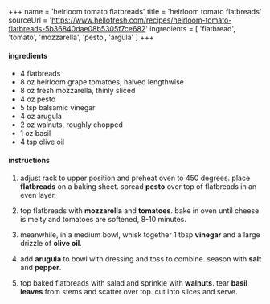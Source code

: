 +++
name = 'heirloom tomato flatbreads'
title = 'heirloom tomato flatbreads'
sourceUrl = 'https://www.hellofresh.com/recipes/heirloom-tomato-flatbreads-5b36840dae08b5305f7ce682'
ingredients = [
  'flatbread',
  'tomato',
  'mozzarella',
  'pesto',
  'argula'
]
+++

#### ingredients

- 4 flatbreads
- 8 oz heirloom grape tomatoes, halved lengthwise
- 8 oz fresh mozzarella, thinly sliced
- 4 oz pesto
- 5 tsp balsamic vinegar
- 4 oz arugula
- 2 oz walnuts, roughly chopped
- 1 oz basil
- 4 tsp olive oil

#### instructions

1. adjust rack to upper position and preheat oven to 450 degrees. place **flatbreads** on a baking sheet. spread **pesto** over top of flatbreads in an even layer.

2. top flatbreads with **mozzarella** and **tomatoes**. bake in oven until cheese is melty and tomatoes are softened, 8-10 minutes.

3. meanwhile, in a medium bowl, whisk together 1 tbsp **vinegar** and a large drizzle of **olive oil**.

4. add **arugula** to bowl with dressing and toss to combine. season with **salt** and **pepper**.

5. top baked flatbreads with salad and sprinkle with **walnuts**. tear **basil leaves** from stems and scatter over top. cut into slices and serve.
